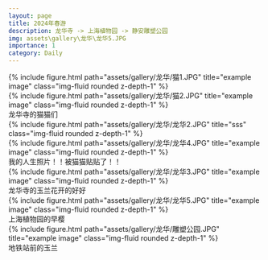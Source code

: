 ```yaml
---
layout: page
title: 2024年春游
description: 龙华寺 -> 上海植物园 -> 静安雕塑公园
img: assets\gallery\龙华\龙华5.JPG
importance: 1
category: Daily
---
```


<div class="row">
    <div class="col-sm mt-3 mt-md-0">
        {% include figure.html path="assets/gallery/龙华/猫1.JPG" title="example image" class="img-fluid rounded z-depth-1" %}
    </div>
    <div class="col-sm mt-3 mt-md-0">
        {% include figure.html path="assets/gallery/龙华/猫2.JPG" title="example image" class="img-fluid rounded z-depth-1" %}
    </div>
</div>
<div class="caption">
    龙华寺的猫猫们
</div>
<div class="row">
    <div class="col-sm mt-3 mt-md-0">
        {% include figure.html path="assets/gallery/龙华/龙华2.JPG" title="sss" class="img-fluid rounded z-depth-1" %}
    </div>
    <div class="col-sm mt-3 mt-md-0">
        {% include figure.html path="assets/gallery/龙华/龙华4.JPG" title="example image" class="img-fluid rounded z-depth-1" %}
    </div>
</div>
<div class="caption">
    我的人生照片！！被猫猫贴贴了！！
</div>

<div class="row">
    <div class="col-sm mt-3 mt-md-0">
        {% include figure.html path="assets/gallery/龙华/龙华3.JPG" title="example image" class="img-fluid rounded z-depth-1" %}
    </div>
</div>
<div class="caption">
    龙华寺的玉兰花开的好好
</div>

<div class="row">
    <div class="col-sm mt-3 mt-md-0">
        {% include figure.html path="assets/gallery/龙华/龙华5.JPG" title="example image" class="img-fluid rounded z-depth-1" %}
    </div>
</div>
<div class="caption">
    上海植物园的早樱
</div>

<div class="row">
    <div class="col-sm mt-3 mt-md-0">
        {% include figure.html path="assets/gallery/龙华/雕塑公园.JPG" title="example image" class="img-fluid rounded z-depth-1" %}
    </div>
</div>
<div class="caption">
    地铁站前的玉兰
</div>